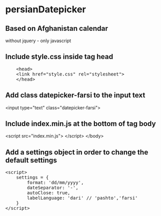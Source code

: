 # persianDatepicker

<h2>Based on Afghanistan calendar</h2>
<p>without jquery - only javascript</p>
<h2>Include <strong>style.css</strong> inside tag head</h2>
<pre>
    &lt;head&gt;
    &lt;link href="style.css" rel="stylesheet"&gt;
    &lt;/head&gt;
</pre>
<h2>Add class <strong>datepicker-farsi</strong> to the input text</h2>
<span>
    &lt;input type="text" class="datepicker-farsi"&gt;
</span>
<h2>Include <strong>index.min.js</strong> at the bottom of tag body</h2>
<span>
    &lt;script src="index.min.js"&gt;
    &lt;/script&gt;
    &lt;/body&gt;
</span>
<h2>Add a <strong>settings</strong> object in order to change the default settings</h2>
        
<pre>
&lt;script&gt;
    settings = {
        format: 'dd/mm/yyyy',
        dateSeparator: '-',
        autoClose: true,
        labelLanguage: 'dari' // 'pashto','farsi'
    }
&lt;/script&gt;
</pre>
